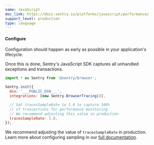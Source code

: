 ```yaml
---
name: JavaScript
doc_link: https://docs.sentry.io/platforms/javascript/performance/
support_level: production
type: language
---
```


#### Configure

Configuration should happen as early as possible in your application's lifecycle.

Once this is done, Sentry's JavaScript SDK captures all unhandled exceptions and transactions.

```javascript
import * as Sentry from '@sentry/browser';

Sentry.init({
  dsn: '___PUBLIC_DSN___',
  integrations: [new Sentry.BrowserTracing()],

  // Set tracesSampleRate to 1.0 to capture 100%
  // of transactions for performance monitoring.
  // We recommend adjusting this value in production
  tracesSampleRate: 1.0,
});
```

We recommend adjusting the value of `tracesSampleRate` in production. Learn more about configuring sampling in our [full documentation](/platforms/javascript/configuration/sampling/).
